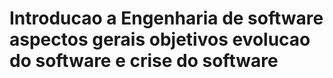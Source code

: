# Introducao a Engenharia de software aspectos gerais objetivos evolucao do software e crise do software
